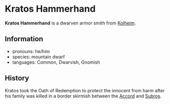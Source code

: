 # Kratos Hammerhand

**Kratos Hammerhand** is a dwarven armor smith from [Kolheim](../kolheim.md).

## Information

- pronouns: he/him
- species: mountain dwarf
- languages: Common, Dwarvish, Gnomish

## History

Kratos took the Oath of Redemption to protect the innocent from harm after his family was killed in a border skirmish between the [Accord](../../esterfell-accord/esterfell-accord.md) and [Subros](../../subros.md).
